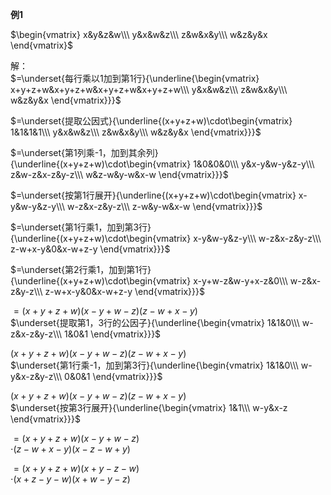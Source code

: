 **例1**  
  
 $\begin{vmatrix}  
x&y&z&w\\\   
y&x&w&z\\\   
z&w&x&y\\\   
w&z&y&x  
\end{vmatrix}$   
  
解：  
 $=\underset{每行乘以1加到第1行}{\underline{\begin{vmatrix}  
x+y+z+w&x+y+z+w&x+y+z+w&x+y+z+w\\\   
y&x&w&z\\\   
z&w&x&y\\\   
w&z&y&x  
\end{vmatrix}}}$   
  
  
 $=\underset{提取公因式}{\underline{(x+y+z+w)\cdot\begin{vmatrix}  
1&1&1&1\\\   
y&x&w&z\\\   
z&w&x&y\\\   
w&z&y&x  
\end{vmatrix}}}$   
  
 $=\underset{第1列乘-1，加到其余列}{\underline{(x+y+z+w)\cdot\begin{vmatrix}  
1&0&0&0\\\   
y&x-y&w-y&z-y\\\   
z&w-z&x-z&y-z\\\   
w&z-w&y-w&x-w  
\end{vmatrix}}}$   
  
  
  
 $=\underset{按第1行展开}{\underline{(x+y+z+w)\cdot\begin{vmatrix}  
x-y&w-y&z-y\\\   
w-z&x-z&y-z\\\   
z-w&y-w&x-w  
\end{vmatrix}}}$   
  
  
  
 $=\underset{第1行乘1，加到第3行}{\underline{(x+y+z+w)\cdot\begin{vmatrix}  
x-y&w-y&z-y\\\   
w-z&x-z&y-z\\\   
z-w+x-y&0&x-w+z-y  
\end{vmatrix}}}$   
  
  
  
 $=\underset{第2行乘1，加到第1行}{\underline{(x+y+z+w)\cdot\begin{vmatrix}  
x-y+w-z&w-y+x-z&0\\\   
w-z&x-z&y-z\\\   
z-w+x-y&0&x-w+z-y  
\end{vmatrix}}}$   
  
  
 $=(x+y+z+w)(x-y+w-z)(z-w+x-y)$   
 $\underset{提取第1，3行的公因子}{\underline{\begin{vmatrix}  
1&1&0\\\   
w-z&x-z&y-z\\\   
1&0&1  
\end{vmatrix}}}$   
  
  
 $(x+y+z+w)(x-y+w-z)(z-w+x-y)$   
 $\underset{第1行乘-1，加到第3行}{\underline{\begin{vmatrix}  
1&1&0\\\   
w-y&x-z&y-z\\\   
0&0&1  
\end{vmatrix}}}$   
  
  
 $(x+y+z+w)(x-y+w-z)(z-w+x-y)$   
 $\underset{按第3行展开}{\underline{\begin{vmatrix}  
1&1\\\   
w-y&x-z  
\end{vmatrix}}}$   
  
 $=(x+y+z+w)(x-y+w-z)$   
 $\cdot(z-w+x-y)(x-z-w+y)$   
  
 $=(x+y+z+w)(x+y-z-w)$   
 $\cdot(x+z-y-w)(x+w-y-z)$   

